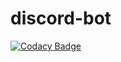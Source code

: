 # discord-bot

[![Codacy Badge](https://api.codacy.com/project/badge/Grade/c4b521b72b784a1ca31b0ed058271656)](https://app.codacy.com/gh/codesupport/discord-bot?utm_source=github.com&utm_medium=referral&utm_content=codesupport/discord-bot&utm_campaign=Badge_Grade_Settings)